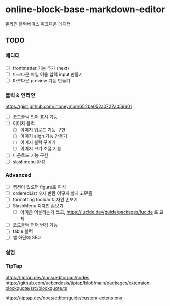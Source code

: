 # online-block-base-markdown-editor

온라인 블럭베이스 마크다운 에디터

## TODO

### 에디터

- [ ] frontmatter 기능 추가 (next)
- [ ] 마크다운 파일 이름 입력 input 만들기
- [ ] 마크다운 preview 기능 만들기

### 블럭 & 인라인

https://gist.github.com/ihoneymon/652be052a0727ad59601

- [ ] 코드블럭 언어 표시 기능
- [ ] 이미지 블럭
  - [ ] 이미지 업로드 기능 구현
  - [ ] 이미지 align 기능 만들기
  - [ ] 이미지 블럭 꾸미기
  - [ ] 이미지 크기 조절 기능
- [ ] 다운로드 기능 구현
- [ ] slashmenu 완성

### Advanced

- [ ] 캡션이 있으면 figure로 파싱
- [ ] orderedList 숫자 반환 어떻게 할지 고민좀
- [ ] formatting toolbar 디자인 손보기
- [ ] SlashMenu 디자인 손보기
  - [ ] 아이콘 어울리는거 쓰고, https://lucide.dev/guide/packages/lucide 로 교체
- [ ] 코드블럭 언어 변경 기능
- [ ] table 블럭
- [ ] 앱 하단에 SEO

### 실험

### TipTap

https://tiptap.dev/docs/editor/api/nodes
https://github.com/ueberdosis/tiptap/blob/main/packages/extension-blockquote/src/blockquote.ts

https://tiptap.dev/docs/editor/guide/custom-extensions
